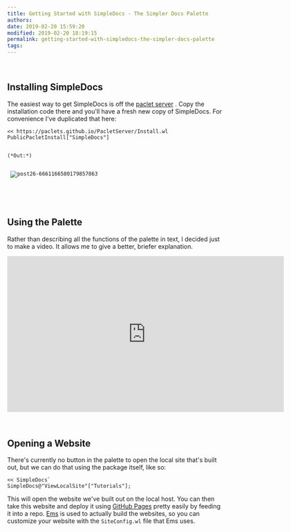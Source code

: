 ```yaml
---
title: Getting Started with SimpleDocs - The Simpler Docs Palette
authors: 
date: 2019-02-20 15:59:20
modified: 2019-02-20 18:19:15
permalink: getting-started-with-simpledocs-the-simpler-docs-palette
tags: 
---
```


<a id="installingsimpledocs" class="Subsection" style="width:0;height:0;margin:0;padding:0;">&zwnj;</a>

## Installing SimpleDocs

The easiest way to get SimpleDocs is off the  [paclet server](https://paclets.github.io/PacletServer/simpledocs.html) . Copy the installation code there and you'll have a fresh new copy of SimpleDocs. For convenience I've duplicated that here:

    << https://paclets.github.io/PacletServer/Install.wl
    PublicPacletInstall["SimpleDocs"]

<pre >
<code>
(*Out:*)

<span>
 <img src='{{site.base_url}}/img/post26-6661166580179857863.png'
     alt='post26-6661166580179857863' />
</span>
</code>
</pre>

<a id="usingthepalette" class="Subsection" style="width:0;height:0;margin:0;padding:0;">&zwnj;</a>

## Using the Palette

Rather than describing all the functions of the palette in text, I decided just to make a video. It allows me to give a better, briefer explanation.

<iframe id="ytplayer" type="text/html" width="640" height="360"
src="https://www.youtube.com/embed/7PRiVUlLKDU?autoplay=0"
  frameborder="0"></iframe>

<a id="openingawebsite" class="Subsection" style="width:0;height:0;margin:0;padding:0;">&zwnj;</a>

## Opening a Website

There's currently no button in the palette to open the local site that's built out, but we can do that using the package itself, like so:

    << SimpleDocs`
    SimpleDocs@"ViewLocalSite"["Tutorials"];

This will open the website we've built out on the local host. You can then take this website and deploy it using  [GitHub Pages](https://pages.github.com/) pretty easily by feeding it into a repo.  [Ems](https://github.com/b3m2a1/Ems/wiki) is used to actually build the websites, so you can customize your website with the  `SiteConfig.wl` file that Ems uses.
